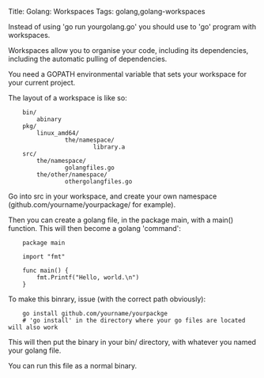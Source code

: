 Title: Golang: Workspaces
Tags: golang,golang-workspaces

Instead of using 'go run yourgolang.go' you should use to 'go' program with workspaces.

Workspaces allow you to organise your code, including its dependencies, including the automatic pulling of dependencies.

You need a GOPATH environmental variable that sets your workspace for your current project. 

The layout of a workspace is like so:

		bin/
			abinary
		pkg/
			linux_amd64/
					the/namespace/
							library.a
		src/
			the/namespace/
					golangfiles.go
			the/other/namespace/
					othergolangfiles.go


Go into src in your workspace, and create your own namespace (github.com/yourname/yourpackage/ for example).

Then you can create a golang file, in the package main, with a main() function. This will then become a golang 'command':

		package main

		import "fmt"

		func main() {
			fmt.Printf("Hello, world.\n")
		}

To make this binrary, issue (with the correct path obviously):

		go install github.com/yourname/yourpackge
		# 'go install' in the directory where your go files are located will also work

This will then put the binary in your bin/ directory, with whatever you named your golang file.

You can run this file as a normal binary.
